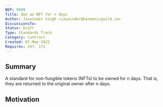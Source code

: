 ```yaml
---
NEP: 9999
Title: Own an NFT for n days
Author: Jaswinder Singh <jaswinder@harmonicguild.io>
DiscussionsTo:
Status: Draft
Type: Standards Track
Category: Contract
Created: 07-May-2022
Requires: 297, 171
---
```


## Summary

A standard for non-fungible tokens (NFTs) to be owned for n days. That is, they are returned to the original owner after n days.

## Motivation


